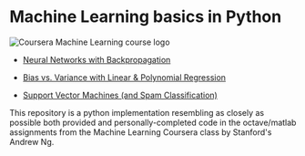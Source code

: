 # Machine Learning basics in Python

![Coursera Machine Learning course logo](coursera-ml.png?raw=true "Coursera Machine Learning course")

* [Neural Networks with Backpropagation](neural-nets-backprop.ipynb)

* [Bias vs. Variance with Linear & Polynomial Regression](bias-variance-learning-curves.ipynb)

* [Support Vector Machines (and Spam Classification)](support-vector-machines.ipynb)

This repository is a python implementation resembling as closely as possible both provided and personally-completed code in the octave/matlab assignments from the Machine Learning Coursera class by Stanford's Andrew Ng.
